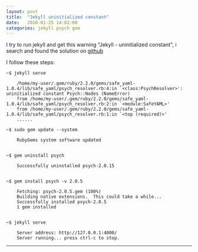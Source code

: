 ```yaml
---
layout: post
title:  "Jekyll uninitialized constant"
date:   2016-01-25 14:02:00
categories: jekyll psych gem
---
```



I try to run jekyll and get this warning "Jekyll - uninitialized constant",
i search and found the solution on [github]

I follow these steps:


    ~$ jekyll serve

        /home/my-user/.gem/ruby/2.2.0/gems/safe_yaml-1.0.4/lib/safe_yaml/psych_resolver.rb:4:in `<class:PsychResolver>': uninitialized constant Psych::Nodes (NameError)
        from /home/my-user/.gem/ruby/2.2.0/gems/safe_yaml-1.0.4/lib/safe_yaml/psych_resolver.rb:2:in `<module:SafeYAML>'
        from /home/my-user/.gem/ruby/2.2.0/gems/safe_yaml-1.0.4/lib/safe_yaml/psych_resolver.rb:1:in `<top (required)>'
        ......
        
    ~$ sudo gem update --system

        RubyGems system software updated
    

    ~$ gem uninstall psych
        
        Successfully uninstalled psych-2.0.15


    ~$ gem install psych -v 2.0.5

        Fetching: psych-2.0.5.gem (100%)
        Building native extensions.  This could take a while...
        Successfully installed psych-2.0.5
        1 gem installed


    ~$ jekyll serve

        Server address: http://127.0.0.1:4000/
        Server running... press ctrl-c to stop.


---
[github]: <https://github.com/dtao/safe_yaml/issues/72>

